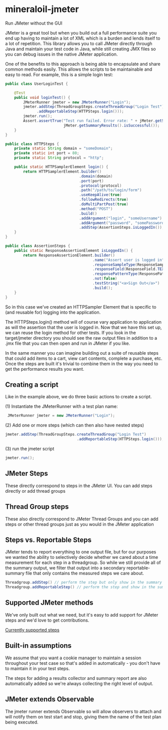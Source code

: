 # mineraloil-jmeter
Run JMeter without the GUI

JMeter is a great tool but when you build out a full performance suite you end up having to maintain a lot of XML which is a burden and lends itself to a lot of repetition. This library allows you to call JMeter directly through Java and maintain your test code in Java, while still creating JMX files so you can debug issues in the native JMeter application. 

One of the benefits to this approach is being able to encapsulate and share common methods easily. This allows the scripts to be maintainable and easy to read. For example, this is a simple login test:

```java
public class UserLoginTest {

    @Test
    public void loginTest() {
        JMeterRunner jmeter = new JMeterRunner("Login");
        jmeter.addStep(ThreadGroupSteps.createThreadGroup("Login Test")
              .addReportableStep(HTTPSteps.login()));
        jmeter.run();
        Assert.assertTrue("Test run failed. Error rate: " + jMeter.getSummaryResults().getErrorRate(),        
                          jMeter.getSummaryResults().isSuccessful());
    }
}

public class HTTPSteps {
    private static String domain = "someDomain";
    private static int port = 80;
    private static String protocol = "http";

    public static HTTPSamplerElement login() {
        return HTTPSamplerElement.builder()
                                 .domain(domain)
                                 .port(port)
                                 .protocol(protocol)
                                 .path("/path/to/login/form")
                                 .useKeepAlive(true)
                                 .followRedirects(true)
                                 .doMultiPartPost(true)
                                 .method("POST")
                                 .build()
                                 .addArgument("login", "someUsername")
                                 .addArgument("password", "somePassword")
                                 .addStep(AssertionSteps.isLoggedIn());
    }
}

public class AssertionSteps {
    public static ResponseAssertionElement isLoggedIn() {
        return ResponseAssertionElement.builder()
                                       .name("Assert user is logged in")
                                       .responseSampleType(ResponseSampleType.MAIN_SAMPLE)
                                       .responseField(ResponseField.TEXT)
                                       .responsePatternType(ResponsePatternType.CONTAINS)
                                       .not(false)
                                       .testString("<a>Sign Out</a>")
                                       .build();
    }
}
```

So in this case we've created an HTTPSampler Element that is specific to (and reusable for) logging into the application.

The HTTPSteps.login() method will of course vary application to application as will the assertion that the user is logged in. Now that we have this set up, we can reuse the login method for other tests. If you look in the target/jmeter directory you should see the raw output files in addition to a .jmx file that you can then open and run in JMeter if you like. 

In the same manner you can imagine building out a suite of reusable steps that could add items to a cart, view cart contents, complete a purchase, etc. Once the steps are built it's trivial to combine them in the way you need to get the performance results you want. 

## Creating a script

Like in the example above, we do three basic actions to create a script. 

(1) Instantiate the JMeterRunner with a test plan name:

```java
 JMeterRunner jmeter = new JMeterRunner("Login");
```
(2) Add one or more steps (which can then also have nested steps)

```java
jmeter.addStep(ThreadGroupSteps.createThreadGroup("Login Test")
                                .addReportableStep(HTTPSteps.login()));
```
(3) run the jmeter script

```java
jmeter.run();
```

## JMeter Steps

These directly correspond to steps in the JMeter UI. You can add steps directly or add thread groups

## Thread Group steps

These also directly correspond to JMeter Thread Groups and you can add steps or other thread groups just as you would in the JMeter application

## Steps vs. Reportable Steps 

JMeter tends to report everything to one output file, but for our purposes we wanted the ability to selectively decide whether we cared about a time measurement for each step in a threadgroup. So while we still provide all of the summary output, we filter that output into a secondary reportable-summary file that only contains the measured steps we care about. 

```java
Threadgroup.addStep() // perform the step but only show in the summary file
Threadgroup.addReportableStep() // perform the step and show in the summary and reportable-summary file. 
```

## Supported JMeter methods

We've only built out what we need, but it's easy to add support for JMeter steps and we'd love to get contributions. 

[Currently supported steps](https://github.com/lithiumtech/mineraloil-jmeter/tree/master/src/main/java/com/lithium/mineraloil/jmeter/test_elements)

## Built-in assumptions

We assume that you want a cookie manager to maintain a session throughout your test case so that's added in automatically - you don't have to maintain it in your test steps. 

The steps for adding a results collector and summary report are also automatically added so we're always collecting the right level of output. 

## JMeter extends Observable

The jmeter runner extends Observable so will allow observers to attach and will notify them on test start and stop, giving them the name of the test plan being executed. 





